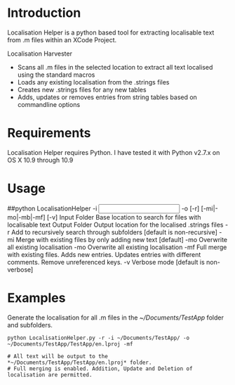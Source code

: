 Introduction
===============

Localisation Helper is a python based tool for extracting localisable text from .m files within an XCode Project.

Localisation Harvester
 * Scans all .m files in the selected location to extract all text localised using the standard macros
 * Loads any existing localisation from the .strings files
 * Creates new .strings files for any new tables
 * Adds, updates or removes entries from string tables based on commandline options

Requirements
===============

Localisation Helper requires Python. I have tested it with Python v2.7.x on OS X 10.9 through 10.9

Usage
===============

##python LocalisationHelper -i <Input Folder> -o <Output Folder> [-r] [-mi|-mo|-mb|-mf] [-v]
    Input Folder   Base location to search for files with localisable text
    Output Folder  Output location for the localised .strings files
    -r             Add to recursively search through subfolders [default is non-recursive]
    -mi            Merge with existing files by only adding new text [default]
    -mo            Overwrite all existing localisation
    -mo            Overwrite all existing localisation
    -mf            Full merge with existing files. Adds new entries. 
                   Updates entries with different comments. Remove unreferenced keys.
    -v             Verbose mode [default is non-verbose]

Examples
===============

Generate the localisation for all .m files in the *~/Documents/TestApp* folder and subfolders.

    python LocalisationHelper.py -r -i ~/Documents/TestApp/ -o ~/Documents/TestApp/TestApp/en.lproj -mf
    
    # All text will be output to the *~/Documents/TestApp/TestApp/en.lproj* folder.
    # Full merging is enabled. Addition, Update and Deletion of localisation are permitted.